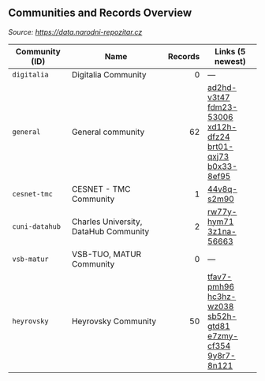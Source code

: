 ## Communities and Records Overview 

_Source: https://data.narodni-repozitar.cz_

| Community (ID) | Name | Records | Links (5 newest) |
|---|---|---:|---|
| `digitalia` | Digitalia Community | 0 | — |
| `general` | General community | 62 | [ad2hd-v3t47](https://data.narodni-repozitar.cz/general/datasets/ad2hd-v3t47)<br>[fdm23-53006](https://data.narodni-repozitar.cz/general/datasets/fdm23-53006)<br>[xd12h-dfz24](https://data.narodni-repozitar.cz/general/datasets/xd12h-dfz24)<br>[brt01-qxj73](https://data.narodni-repozitar.cz/general/datasets/brt01-qxj73)<br>[b0x33-8ef95](https://data.narodni-repozitar.cz/general/datasets/b0x33-8ef95) |
| `cesnet-tmc` | CESNET - TMC Community  | 1 | [44v8q-s2m90](https://data.narodni-repozitar.cz/cesnet-tmc/datasets/44v8q-s2m90) |
| `cuni-datahub` | Charles University, DataHub Community | 2 | [rw77y-hym71](https://data.narodni-repozitar.cz/cuni-datahub/datasets/rw77y-hym71)<br>[3z1na-56663](https://data.narodni-repozitar.cz/cuni-datahub/datasets/3z1na-56663) |
| `vsb-matur` | VSB-TUO, MATUR Community | 0 | — |
| `heyrovsky` | Heyrovsky Community | 50 | [tfav7-pmh96](https://data.narodni-repozitar.cz/heyrovsky/datasets/tfav7-pmh96)<br>[hc3hz-wz038](https://data.narodni-repozitar.cz/heyrovsky/datasets/hc3hz-wz038)<br>[sb52h-gtd81](https://data.narodni-repozitar.cz/heyrovsky/datasets/sb52h-gtd81)<br>[e7zmy-cf354](https://data.narodni-repozitar.cz/heyrovsky/datasets/e7zmy-cf354)<br>[9y8r7-8n121](https://data.narodni-repozitar.cz/heyrovsky/datasets/9y8r7-8n121) |

